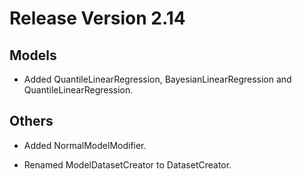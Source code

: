 # Release Version 2.14

## Models

* Added QuantileLinearRegression, BayesianLinearRegression and QuantileLinearRegression.

## Others

* Added NormalModelModifier.

* Renamed ModelDatasetCreator to DatasetCreator.
